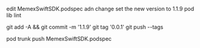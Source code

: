 edit MemexSwiftSDK.podspec adn change set the new version to 1.1.9
pod lib lint

git add -A && git commit -m '1.1.9'
git tag '0.0.1'
git push --tags


pod trunk push MemexSwiftSDK.podspec 

